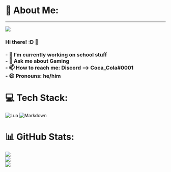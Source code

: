 # 💫 About Me:
---
[![](https://visitcount.itsvg.in/api?id=gabrieldoesdev&icon=2&color=4)](https://visitcount.itsvg.in)

### Hi there! :D 👋<br><br>- 🔭 I’m currently working on school stuff<br>- 💬 Ask me about Gaming<br>- 📫 How to reach me: Discord --> Coca_Cola#0001<br>- 😄 Pronouns: he/him<br>


# 💻 Tech Stack:
![Lua](https://img.shields.io/badge/lua-%232C2D72.svg?style=for-the-badge&logo=lua&logoColor=white) ![Markdown](https://img.shields.io/badge/markdown-%23000000.svg?style=for-the-badge&logo=markdown&logoColor=white)
# 📊 GitHub Stats:
![](https://github-readme-stats.vercel.app/api?username=gabrieldoesdev&theme=dark&hide_border=true&include_all_commits=true&count_private=true)<br/>
![](https://github-readme-streak-stats.herokuapp.com/?user=gabrieldoesdev&theme=dark&hide_border=true)<br/>
![](https://github-readme-stats.vercel.app/api/top-langs/?username=gabrieldoesdev&theme=dark&hide_border=true&include_all_commits=true&count_private=true&layout=compact)

